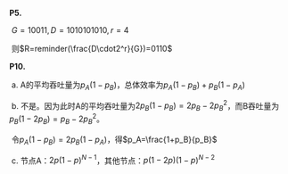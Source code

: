 **P5.**

​	$G=10011, D=1010101010, r=4$

​	则$R=reminder(\frac{D\cdot2^r}{G})=0110$



**P10.**

​	a. A的平均吞吐量为$p_A(1-p_B)$，总体效率为$p_A(1-p_B)+p_B(1-p_A)$

​	b. 不是。因为此时A的平均吞吐量为$2p_B(1-p_B)=2p_B-2{p_B}^2$，而B吞吐量为$p_B(1-2p_B)=p_B-2{p_B}^2$。

​		令$p_A(1-p_B)=2p_B(1-p_A)$，得$p_A=\frac{1+p_B}{p_B}$

​	c. 节点A：$2p(1-p)^{N-1}$，其他节点：$p(1-2p)(1-p)^{N-2}$
